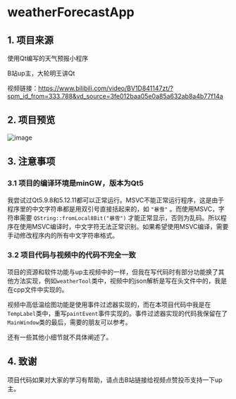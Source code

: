 # weatherForecastApp

## 1. 项目来源
使用Qt编写的天气预报小程序

B站up主，大轮明王讲Qt

视频链接：https://www.bilibili.com/video/BV1D841147zt/?spm_id_from=333.788&vd_source=3fe012baa05e0a85a632ab8a4b77f14a

## 2. 项目预览
![image](https://user-images.githubusercontent.com/51503853/223753450-1e56a2ad-2fed-4ea2-af75-03722e8dea8c.png)

## 3. 注意事项
### 3.1 项目的编译环境是minGW，版本为Qt5
我尝试过Qt5.9.8和5.12.11都可以正常运行。MSVC不能正常运行程序，这是由于程序里的中文字符串都是用双引号直接括起来的，如 `"暴雪"` 。而使用MSVC，字符串需要 `QString::fromLocal8Bit("暴雪")` 才能正常显示，否则为乱码。所以程序在使用MSVC编译时，中文字符无法正常识别。如果希望使用MSVC编译，需要手动修改程序内的所有中文字符串格式。

### 3.2 项目代码与视频中的代码不完全一致
项目的资源和软件功能与up主视频中的一样，但我在写代码时有部分功能换了其他方法实现，例如`weatherTool`类中，视频中的json解析是写在头文件中的，我是在cpp文件中实现的。

视频中高低温绘图功能是使用事件过滤器实现的，而在本项目代码中我是在`TempLabel`类中，重写`paintEvent`事件实现的。事件过滤器实现的代码我保留在了`MainWindow`类的最后，需要的朋友可以参考。

还有一些其他小细节就不具体阐述了。

## 4. 致谢
项目代码如果对大家的学习有帮助，请点击B站链接给视频点赞投币支持一下up主。
